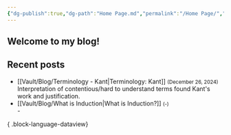 ```yaml
---
{"dg-publish":true,"dg-path":"Home Page.md","permalink":"/Home Page/","tags":["gardenEntry"],"created":"2024-12-21T20:35:51.089-05:00","updated":"2024-12-27T18:57:37.154-05:00"}
---
```


## Welcome to my blog! 


## Recent posts
- [[Vault/Blog/Terminology - Kant\|Terminology: Kant]] <small>(December 26, 2024)</small><br>Interpretation of contentious/hard to understand terms found Kant's work and justification.<br />
- [[Vault/Blog/What is Induction\|What is Induction?]] <small>(\-)</small><br>\-<br />

{ .block-language-dataview}